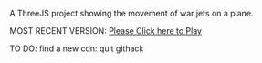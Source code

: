 A ThreeJS project showing the movement of war jets on a plane.

MOST RECENT VERSION: [Please Click here to Play](https://rawcdn.githack.com/alperenbutun/free-time-project/baf5eaf/index.html)

TO DO: find a new cdn: quit githack
